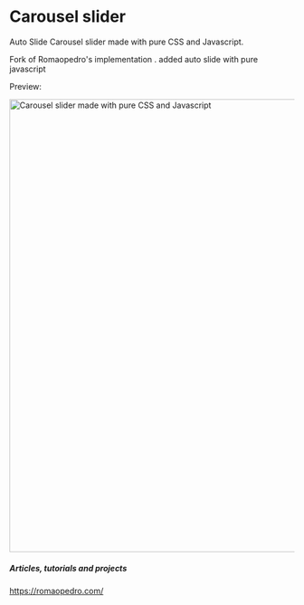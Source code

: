 # Carousel slider

Auto Slide Carousel slider made with pure CSS and Javascript.

Fork of Romaopedro's implementation . added auto slide with pure javascript

Preview:

<img src="https://raw.githubusercontent.com/romaopedro199/slider-pure-css-javascript/main/screen-capture.gif" alt="Carousel slider made with pure CSS and Javascript" title="Carousel slider made with pure CSS and Javascript" width="800"/>

##### Articles, tutorials and projects
https://romaopedro.com/
